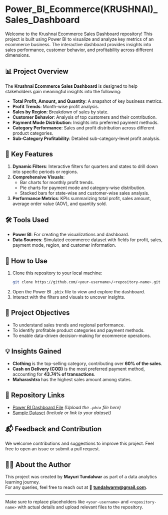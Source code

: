 # Power_BI_Ecommerce(KRUSHNAI)_Sales_Dashboard

Welcome to the Krushnai Ecommerce Sales Dashboard repository! This project is built using Power BI to visualize and analyze key metrics of an ecommerce business. The interactive dashboard provides insights into sales performance, customer behavior, and profitability across different dimensions.

## 📊 Project Overview

The **Krushnai Ecommerce Sales Dashboard** is designed to help stakeholders gain meaningful insights into the following:

- **Total Profit, Amount, and Quantity**: A snapshot of key business metrics.
- **Profit Trends**: Month-wise profit analysis.
- **Sales by Region**: Breakdown of sales by state.
- **Customer Behavior**: Analysis of top customers and their contribution.
- **Payment Mode Distribution**: Insights into preferred payment methods.
- **Category Performance**: Sales and profit distribution across different product categories.
- **Sub-Category Profitability**: Detailed sub-category-level profit analysis.

## 🎯 Key Features

1. **Dynamic Filters**: Interactive filters for quarters and states to drill down into specific periods or regions.
2. **Comprehensive Visuals**:
   - Bar charts for monthly profit trends.
   - Pie charts for payment mode and category-wise distribution.
   - Stacked bars for state-wise and customer-wise sales analysis.
3. **Performance Metrics**: KPIs summarizing total profit, sales amount, average order value (AOV), and quantity sold.

## 🛠 Tools Used

- **Power BI**: For creating the visualizations and dashboard.
- **Data Sources**: Simulated ecommerce dataset with fields for profit, sales, payment mode, region, and customer information.

## 📌 How to Use

1. Clone this repository to your local machine:
   ```bash
   git clone https://github.com/<your-username>/<repository-name>.git
   ```
2. Open the Power BI `.pbix` file to view and explore the dashboard.
3. Interact with the filters and visuals to uncover insights.

## 🚀 Project Objectives

- To understand sales trends and regional performance.
- To identify profitable product categories and payment methods.
- To enable data-driven decision-making for ecommerce operations.

## 💡 Insights Gained

- **Clothing** is the top-selling category, contributing over **60% of the sales**.
- **Cash on Delivery (COD)** is the most preferred payment method, accounting for **43.74% of transactions**.
- **Maharashtra** has the highest sales amount among states.

## 🔗 Repository Links

- [Power BI Dashboard File](#) *(Upload the `.pbix` file here)*
- [Sample Dataset](#) *(Include or link to your dataset)*

## 📬 Feedback and Contribution

We welcome contributions and suggestions to improve this project. Feel free to open an issue or submit a pull request.

## 👩‍💻 About the Author

This project was created by **Mayuri Tundalwar** as part of a data analytics learning journey.  
For any queries, feel free to reach out at 📧 **tundalwarm@gmail.com**.

---

Make sure to replace placeholders like `<your-username>` and `<repository-name>` with actual details and upload relevant files to the repository.
